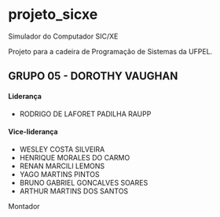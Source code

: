 # projeto_sicxe
Simulador do Computador SIC/XE

Projeto para a cadeira de Programação de Sistemas da UFPEL.

## GRUPO 05 - DOROTHY VAUGHAN
#### Liderança
* RODRIGO DE LAFORET PADILHA RAUPP
#### Vice-liderança
* WESLEY COSTA SILVEIRA
* HENRIQUE MORALES DO CARMO
* RENAN MARCILI LEMONS
* YAGO MARTINS PINTOS
* BRUNO GABRIEL GONCALVES SOARES
* ARTHUR MARTINS DOS SANTOS

Montador